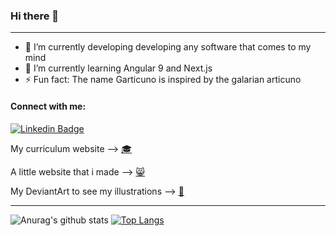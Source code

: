 ### Hi there 👋
---

- 🔭 I’m currently developing developing any software that comes to my mind
- 🌱 I’m currently learning Angular 9 and Next.js
- ⚡ Fun fact: The name Garticuno is inspired by the galarian articuno

#### Connect with me:
[![Linkedin Badge](https://img.shields.io/badge/-LinkedIn-blue?style=flat-square&logo=Linkedin&logoColor=white&link=https://www.linkedin.com/in/fagnerpsantos/)](https://www.linkedin.com/in/mateus-rom%C3%A3o-557266165/)

My curriculum website --> [🎓](https://garticuno.github.io/EcoTrip/)

A little website that i made --> [😸](https://garticuno.github.io/EcoTrip/Estilos/Estilos.html)

My DeviantArt to see my illustrations --> [🎨](https://www.deviantart.com/g-articuno)

---
![Anurag's github stats](https://github-readme-stats.vercel.app/api?username=Garticuno&show_icons=true&theme=radical)
[![Top Langs](https://github-readme-stats.vercel.app/api/top-langs/?username=Garticuno&theme=radical&langs_count=3)](https://github.com/anuraghazra/github-readme-stats)
<!--
**GArticuno/Garticuno** is a ✨ _special_ ✨ repository because its `README.md` (this file) appears on your GitHub profile.

Here are some ideas to get you started:

- 🤔 I’m looking for help with ...
- 💬 Ask me about ...
- 📫 How to reach me: ...
- 😄 Pronouns: ...
- ⚡ Fun fact: ...
-->
